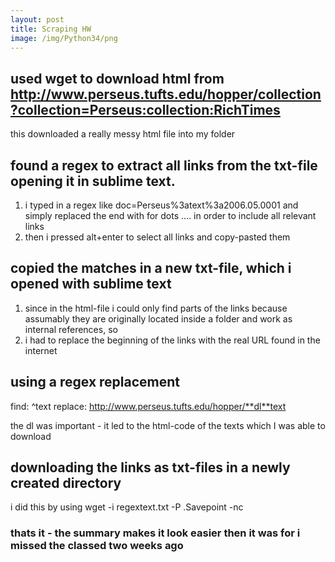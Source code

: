 ```yaml
---
layout: post
title: Scraping HW
image: /img/Python34/png
---
```


## used wget to download html from http://www.perseus.tufts.edu/hopper/collection?collection=Perseus:collection:RichTimes

this downloaded a really messy html file into my folder

## found a regex to extract all links from the txt-file opening it in sublime text. 
1. i typed in a regex like doc=Perseus%3atext%3a2006.05.0001 and simply replaced the end with for dots .... in order to include all relevant links
2. then i pressed alt+enter to select all links and copy-pasted them

## copied the matches in a new txt-file, which i opened with sublime text

1. since in the html-file i could only find parts of the links because assumably they are originally located inside a folder and work as internal references, so 
2. i had to replace the beginning of the links with the real URL found in the internet

## using a regex replacement 

find: ^text
replace: http://www.perseus.tufts.edu/hopper/**dl**text

the dl was important - it led to the html-code of the texts which I was able to download

## downloading the links as txt-files in a newly created directory

i did this by using
wget -i regextext.txt -P .Savepoint -nc 

### thats it - the summary makes it look easier then it was for i missed the classed two weeks ago